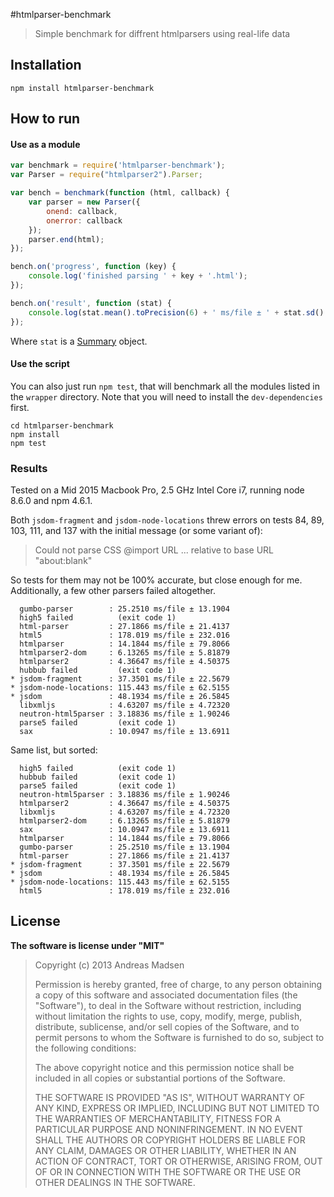 #htmlparser-benchmark

> Simple benchmark for diffrent htmlparsers using real-life data

## Installation

```shell
npm install htmlparser-benchmark
```

## How to run

#### Use as a module

```javascript
var benchmark = require('htmlparser-benchmark');
var Parser = require("htmlparser2").Parser;

var bench = benchmark(function (html, callback) {
	var parser = new Parser({
		onend: callback,
		onerror: callback
	});
	parser.end(html);
});

bench.on('progress', function (key) {
	console.log('finished parsing ' + key + '.html');
});

bench.on('result', function (stat) {
	console.log(stat.mean().toPrecision(6) + ' ms/file ± ' + stat.sd().toPrecision(6));
});
```

Where `stat` is a [Summary](https://github.com/AndreasMadsen/summary) object.

#### Use the script

You can also just run `npm test`, that will benchmark all the modules listed
in the `wrapper` directory. Note that you will need to install the `dev-dependencies`
first.

```shell
cd htmlparser-benchmark
npm install
npm test
```

### Results

Tested on a Mid 2015 Macbook Pro, 2.5 GHz Intel Core i7, running node 8.6.0 and npm 4.6.1.

Both `jsdom-fragment` and `jsdom-node-locations` threw errors on tests 84, 89, 103, 111,
and 137 with the initial message (or some variant of):

> Could not parse CSS @import URL ... relative to base URL "about:blank"

So tests for them may not be 100% accurate, but close enough for me. Additionally, a few
other parsers failed altogether. 

      gumbo-parser        : 25.2510 ms/file ± 13.1904
      high5 failed          (exit code 1)
      html-parser         : 27.1866 ms/file ± 21.4137
      html5               : 178.019 ms/file ± 232.016
      htmlparser          : 14.1844 ms/file ± 79.8066
      htmlparser2-dom     : 6.13265 ms/file ± 5.81879
      htmlparser2         : 4.36647 ms/file ± 4.50375
      hubbub failed         (exit code 1)
    * jsdom-fragment      : 37.3501 ms/file ± 22.5679
    * jsdom-node-locations: 115.443 ms/file ± 62.5155
    * jsdom               : 48.1934 ms/file ± 26.5845
      libxmljs            : 4.63207 ms/file ± 4.72320
      neutron-html5parser : 3.18836 ms/file ± 1.90246
      parse5 failed         (exit code 1)
      sax                 : 10.0947 ms/file ± 13.6911

Same list, but sorted:

      high5 failed          (exit code 1)
      hubbub failed         (exit code 1)
      parse5 failed         (exit code 1)
      neutron-html5parser : 3.18836 ms/file ± 1.90246
      htmlparser2         : 4.36647 ms/file ± 4.50375
      libxmljs            : 4.63207 ms/file ± 4.72320
      htmlparser2-dom     : 6.13265 ms/file ± 5.81879
      sax                 : 10.0947 ms/file ± 13.6911
      htmlparser          : 14.1844 ms/file ± 79.8066
      gumbo-parser        : 25.2510 ms/file ± 13.1904
      html-parser         : 27.1866 ms/file ± 21.4137
    * jsdom-fragment      : 37.3501 ms/file ± 22.5679
    * jsdom               : 48.1934 ms/file ± 26.5845
    * jsdom-node-locations: 115.443 ms/file ± 62.5155
      html5               : 178.019 ms/file ± 232.016

## License

**The software is license under "MIT"**

> Copyright (c) 2013 Andreas Madsen
>
> Permission is hereby granted, free of charge, to any person obtaining a copy
> of this software and associated documentation files (the "Software"), to deal
> in the Software without restriction, including without limitation the rights
> to use, copy, modify, merge, publish, distribute, sublicense, and/or sell
> copies of the Software, and to permit persons to whom the Software is
> furnished to do so, subject to the following conditions:
>
> The above copyright notice and this permission notice shall be included in
> all copies or substantial portions of the Software.
>
> THE SOFTWARE IS PROVIDED "AS IS", WITHOUT WARRANTY OF ANY KIND, EXPRESS OR
> IMPLIED, INCLUDING BUT NOT LIMITED TO THE WARRANTIES OF MERCHANTABILITY,
> FITNESS FOR A PARTICULAR PURPOSE AND NONINFRINGEMENT. IN NO EVENT SHALL THE
> AUTHORS OR COPYRIGHT HOLDERS BE LIABLE FOR ANY CLAIM, DAMAGES OR OTHER
> LIABILITY, WHETHER IN AN ACTION OF CONTRACT, TORT OR OTHERWISE, ARISING FROM,
> OUT OF OR IN CONNECTION WITH THE SOFTWARE OR THE USE OR OTHER DEALINGS IN
> THE SOFTWARE.
